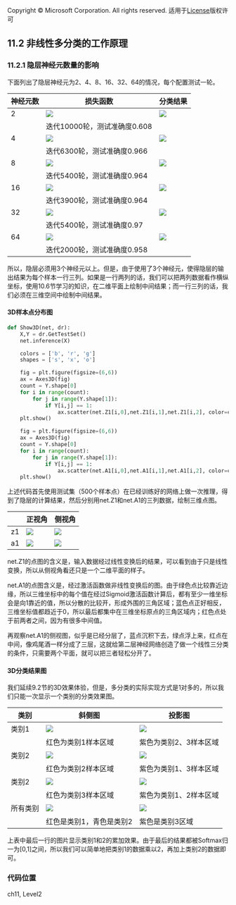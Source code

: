 Copyright © Microsoft Corporation. All rights reserved.
  适用于[License](https://github.com/Microsoft/ai-edu/blob/master/LICENSE.md)版权许可

## 11.2 非线性多分类的工作原理

### 11.2.1 隐层神经元数量的影响

下面列出了隐层神经元为2、4、8、16、32、64的情况，每个配置测试一轮。

|神经元数|损失函数|分类结果|
|---|---|---|
|2|<img src='../Images/11/loss_n2.png'/>|<img src='../Images/11/result_n2.png'/>|
||迭代10000轮，测试准确度0.608||
|4|<img src='../Images/11/loss_n4.png'/>|<img src='../Images/11/result_n4.png'/>|
||迭代6300轮，测试准确度0.966||
|8|<img src='../Images/11/loss_n8.png'/>|<img src='../Images/11/result_n8.png'/>|
||迭代5400轮，测试准确度0.964||
|16|<img src='../Images/11/loss_n16.png'/>|<img src='../Images/11/result_n16.png'/>|
||迭代3900轮，测试准确度0.964||
|32|<img src='../Images/11/loss_n32.png'/>|<img src='../Images/11/result_n32.png'/>|
||迭代5400轮，测试准确度0.97||
|64|<img src='../Images/11/loss_n64.png'/>|<img src='../Images/11/result_n64.png'/>|
||迭代2000轮，测试准确度0.958||




所以，隐层必须用3个神经元以上。但是，由于使用了3个神经元，使得隐层的输出结果为每个样本一行三列。如果是一行两列的话，我们可以把两列数据看作横纵坐标，使用10.6节学习的知识，在二维平面上绘制中间结果；而一行三列的话，我们必须在三维空间中绘制中间结果。

#### 3D样本点分布图

```Python
def Show3D(net, dr):
    X,Y = dr.GetTestSet()
    net.inference(X)

    colors = ['b', 'r', 'g']
    shapes = ['s', 'x', 'o']

    fig = plt.figure(figsize=(6,6))
    ax = Axes3D(fig)
    count = Y.shape[0]
    for i in range(count):
        for j in range(Y.shape[1]):
            if Y[i,j] == 1:
                ax.scatter(net.Z1[i,0],net.Z1[i,1],net.Z1[i,2], color=colors[j], marker=shapes[j])
    plt.show()

    fig = plt.figure(figsize=(6,6))
    ax = Axes3D(fig)
    count = Y.shape[0]
    for i in range(count):
        for j in range(Y.shape[1]):
            if Y[i,j] == 1:
                ax.scatter(net.A1[i,0],net.A1[i,1],net.A1[i,2], color=colors[j], marker=shapes[j])
    plt.show()
```

上述代码首先使用测试集（500个样本点）在已经训练好的网络上做一次推理，得到了隐层的计算结果，然后分别用net.Z1和net.A1的三列数据，绘制三维点图。

||正视角|侧视角|
|---|---|---|
|z1|<img src='../Images/11/bank_z1_1.png'/>|<img src='../Images/11/bank_z1_2.png'/>|
|a1|<img src='../Images/11/bank_a1_1.png'/>|<img src='../Images/11/bank_a1_2.png'/>|

net.Z1的点图的含义是，输入数据经过线性变换后的结果，可以看到由于只是线性变换，所以从侧视角看还只是一个二维平面的样子。

net.A1的点图含义是，经过激活函数做非线性变换后的图。由于绿色点比较靠近边缘，所以三维坐标中的每个值在经过Sigmoid激活函数计算后，都有至少一维坐标会是向1靠近的值，所以分散的比较开，形成外围的三角区域；蓝色点正好相反，三维坐标值都趋近于0，所以最后都集中在三维坐标原点的三角区域内；红色点处于前两者之间，因为有很多中间值。

再观察net.A1的侧视图，似乎是已经分层了，蓝点沉积下去，绿点浮上来，红点在中间，像鸡尾酒一样分成了三层，这就给第二层神经网络创造了做一个线性三分类的条件，只需要两个平面，就可以把三者轻松分开了。

#### 3D分类结果图

我们延续9.2节的3D效果体验，但是，多分类的实际实现方式是1对多的，所以我们只能一次显示一个类别的分类效果图。

|类别|斜侧图|投影图|
|---|---|---|
|类别1|<img src='../Images/11/multiple_3d_c1_1.png'/>|<img src='../Images/11/multiple_3d_c1_2.png'/>|
||红色为类别1样本区域|紫色为类别2、3样本区域|
|类别2|<img src='../Images/11/multiple_3d_c2_1.png'/>|<img src='../Images/11/multiple_3d_c2_2.png'/>|
||红色为类别2样本区域|紫色为类别1、3样本区域|
|类别2|<img src='../Images/11/multiple_3d_c3_1.png'/>|<img src='../Images/11/multiple_3d_c3_2.png'/>|
||红色为类别3样本区域|紫色为类别1、2样本区域|
|所有类别|<img src='../Images/11/multiple_3d_c1_c2_1.png'/>|<img src='../Images/11/multiple_3d_c1_c2_2.png'/>|
||红色是类别1，青色是类别2|紫色是类别3区域|

上表中最后一行的图片显示类别1和2的累加效果。由于最后的结果都被Softmax归一为[0,1]之间，所以我们可以简单地把类别1的数据乘以2，再加上类别2的数据即可。

### 代码位置

ch11, Level2
